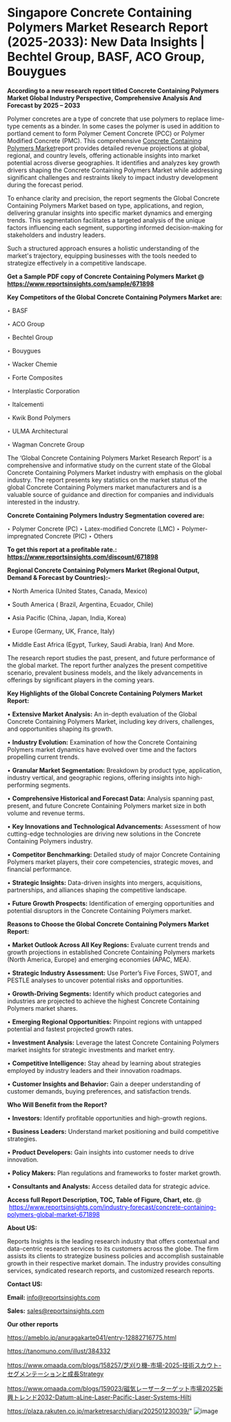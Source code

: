 # Singapore Concrete Containing Polymers Market Research Report (2025-2033): New Data Insights | Bechtel Group, BASF, ACO Group, Bouygues

<strong>According to a new research report titled Concrete Containing Polymers Market Global Industry Perspective, Comprehensive Analysis And Forecast by 2025 – 2033</strong>

Polymer concretes are a type of concrete that use polymers to replace lime-type cements as a binder. In some cases the polymer is used in addition to portland cement to form Polymer Cement Concrete (PCC) or Polymer Modified Concrete (PMC). This comprehensive <a href=https://www.reportsinsights.com/sample/671898>Concrete Containing Polymers Market</a>report provides detailed revenue projections at global, regional, and country levels, offering actionable insights into market potential across diverse geographies. It identifies and analyzes key growth drivers shaping the Concrete Containing Polymers Market while addressing significant challenges and restraints likely to impact industry development during the forecast period.

To enhance clarity and precision, the report segments the Global Concrete Containing Polymers Market based on type, applications, and region, delivering granular insights into specific market dynamics and emerging trends. This segmentation facilitates a targeted analysis of the unique factors influencing each segment, supporting informed decision-making for stakeholders and industry leaders.

Such a structured approach ensures a holistic understanding of the market's trajectory, equipping businesses with the tools needed to strategize effectively in a competitive landscape.

<strong>Get a Sample PDF copy of Concrete Containing Polymers Market </strong><strong>@<a href=https://www.reportsinsights.com/sample/671898 style=color:#0000ff;> https://www.reportsinsights.com/sample/671898</a></strong></font>

<strong>Key Competitors of the Global Concrete Containing Polymers Market are:</strong>

‣ BASF

‣ ACO Group

‣ Bechtel Group

‣ Bouygues

‣ Wacker Chemie

‣ Forte Composites

‣ Interplastic Corporation

‣ Italcementi

‣ Kwik Bond Polymers

‣ ULMA Architectural

‣ Wagman Concrete Group

The ‘Global Concrete Containing Polymers Market Research Report’ is a comprehensive and informative study on the current state of the Global Concrete Containing Polymers Market industry with emphasis on the global industry. The report presents key statistics on the market status of the global Concrete Containing Polymers market manufacturers and is a valuable source of guidance and direction for companies and individuals interested in the industry.

<strong>Concrete Containing Polymers Industry Segmentation covered are:</strong>

‣ Polymer Concrete (PC)
‣ Latex-modified Concrete (LMC)
‣ Polymer-impregnated Concrete (PIC)
‣ Others

<strong>To get this report at a profitable rate.: <a href=https://www.reportsinsights.com/discount/671898 style=color:#0000ff;>https://www.reportsinsights.com/discount/671898</a></strong></font>

<strong>Regional Concrete Containing Polymers Market (Regional Output, Demand &amp; Forecast by Countries):-</strong>

• North America (United States, Canada, Mexico)

• South America ( Brazil, Argentina, Ecuador, Chile)

• Asia Pacific (China, Japan, India, Korea)

• Europe (Germany, UK, France, Italy)

• Middle East Africa (Egypt, Turkey, Saudi Arabia, Iran) And More.

The research report studies the past, present, and future performance of the global market. The report further analyzes the present competitive scenario, prevalent business models, and the likely advancements in offerings by significant players in the coming years.

<strong>Key Highlights of the Global Concrete Containing Polymers Market Report:</strong>

• <strong>Extensive Market Analysis:</strong> An in-depth evaluation of the Global Concrete Containing Polymers Market, including key drivers, challenges, and opportunities shaping its growth.

• <strong>Industry Evolution:</strong> Examination of how the Concrete Containing Polymers market dynamics have evolved over time and the factors propelling current trends.

• <strong>Granular Market Segmentation:</strong> Breakdown by product type, application, industry vertical, and geographic regions, offering insights into high-performing segments.

• <strong>Comprehensive Historical and Forecast Data:</strong> Analysis spanning past, present, and future Concrete Containing Polymers market size in both volume and revenue terms.

• <strong>Key Innovations and Technological Advancements:</strong> Assessment of how cutting-edge technologies are driving new solutions in the Concrete Containing Polymers industry.

• <strong>Competitor Benchmarking:</strong> Detailed study of major Concrete Containing Polymers market players, their core competencies, strategic moves, and financial performance.

• <strong>Strategic Insights:</strong> Data-driven insights into mergers, acquisitions, partnerships, and alliances shaping the competitive landscape.

• <strong>Future Growth Prospects:</strong> Identification of emerging opportunities and potential disruptors in the Concrete Containing Polymers market.

<strong>Reasons to Choose the Global Concrete Containing Polymers Market Report:</strong>

• <strong>Market Outlook Across All Key Regions:</strong> Evaluate current trends and growth projections in established Concrete Containing Polymers markets (North America, Europe) and emerging economies (APAC, MEA).

• <strong>Strategic Industry Assessment:</strong> Use Porter’s Five Forces, SWOT, and PESTLE analyses to uncover potential risks and opportunities.

• <strong>Growth-Driving Segments:</strong> Identify which product categories and industries are projected to achieve the highest Concrete Containing Polymers market shares.

• <strong>Emerging Regional Opportunities:</strong> Pinpoint regions with untapped potential and fastest projected growth rates.

• <strong>Investment Analysis:</strong> Leverage the latest Concrete Containing Polymers market insights for strategic investments and market entry.

• <strong>Competitive Intelligence:</strong> Stay ahead by learning about strategies employed by industry leaders and their innovation roadmaps.

• <strong>Customer Insights and Behavior:</strong> Gain a deeper understanding of customer demands, buying preferences, and satisfaction trends.

<strong>Who Will Benefit from the Report?</strong>

• <strong>Investors:</strong> Identify profitable opportunities and high-growth regions.

• <strong>Business Leaders:</strong> Understand market positioning and build competitive strategies.

• <strong>Product Developers:</strong> Gain insights into customer needs to drive innovation.

• <strong>Policy Makers:</strong> Plan regulations and frameworks to foster market growth.

• <strong>Consultants and Analysts:</strong> Access detailed data for strategic advice.
</ul>
<strong>Access full Report Description, TOC, Table of Figure, Chart, etc. </strong>@  <a href=https://www.reportsinsights.com/industry-forecast/concrete-containing-polymers-global-market-671898 style=color:#0000ff;>https://www.reportsinsights.com/industry-forecast/concrete-containing-polymers-global-market-671898</a></font>

<strong><strong>About US</strong>:</strong>

Reports Insights is the leading research industry that offers contextual and data-centric research services to its customers across the globe. The firm assists its clients to strategize business policies and accomplish sustainable growth in their respective market domain. The industry provides consulting services, syndicated research reports, and customized research reports.

<strong>Contact US:</strong>

<p class=""""><b>Email:</b> <a href=mailto:info@reportsinsights.com>info@reportsinsights.com</a></p>
<p class=""""><b>Sales:</b> <a href=mailto:sales@reportsinsights.com>sales@reportsinsights.com</a></p>

<strong>Our other reports</strong>

<a href=https://ameblo.jp/anuragakarte041/entry-12882716775.html>https://ameblo.jp/anuragakarte041/entry-12882716775.html</a>

<a href=https://tanomuno.com/illust/384332>https://tanomuno.com/illust/384332</a>

<a href=https://www.omaada.com/blogs/158257/芝刈り機-市場-2025-技術スカウト-セグメンテーションと成長Strategy>https://www.omaada.com/blogs/158257/芝刈り機-市場-2025-技術スカウト-セグメンテーションと成長Strategy</a>

<a href=https://www.omaada.com/blogs/159023/磁気レーザーターゲット市場2025新興トレンド2032-Datum-aLine-Laser-Pacific-Laser-Systems-Hilti>https://www.omaada.com/blogs/159023/磁気レーザーターゲット市場2025新興トレンド2032-Datum-aLine-Laser-Pacific-Laser-Systems-Hilti</a>

<a href=https://plaza.rakuten.co.jp/marketresarch/diary/202501230039/>https://plaza.rakuten.co.jp/marketresarch/diary/202501230039/</a>"
![image](https://github.com/user-attachments/assets/6ecbba1e-e64d-4143-843e-65d5c3920ffc)
